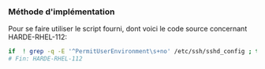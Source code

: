 ### Méthode d'implémentation
Pour se faire utiliser le script fourni, dont voici le code source concernant HARDE-RHEL-112:
```bash
if  ! grep -q -E '^PermitUserEnvironment\s+no' /etc/ssh/sshd_config ; then echo "PermitUserEnvironment no">> /etc/ssh/sshd_config; fi
# Fin: HARDE-RHEL-112
```
